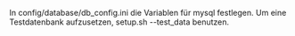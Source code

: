 In config/database/db_config.ini die Variablen für mysql festlegen.
Um eine Testdatenbank aufzusetzen, setup.sh --test_data benutzen.
